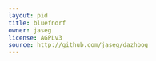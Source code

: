 ```yaml
---
layout: pid
title: bluefnorf
owner: jaseg
license: AGPLv3
source: http://github.com/jaseg/dazhbog
---
```


